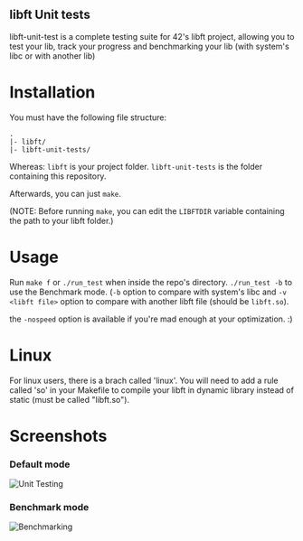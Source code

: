 ##	libft Unit tests

libft-unit-test is a complete testing suite for 42's libft project, allowing you to test your lib, track your progress and benchmarking your lib (with system's libc or with another lib)

# Installation
You must have the following file structure:
```
.
|- libft/
|- libft-unit-tests/
```
Whereas:
	`libft` is your project folder.
	`libft-unit-tests` is the folder containing this repository.

Afterwards, you can just `make`.

(NOTE: Before running `make`, you can edit the `LIBFTDIR` variable containing the path to your libft folder.)

# Usage

Run `make f` or `./run_test` when inside the repo's directory. `./run_test -b` to use the Benchmark mode. (`-b` option to compare with system's libc and `-v <libft file>` option to compare with another libft file (should be `libft.so`).

the `-nospeed` option is available if you're mad enough at your optimization. :)

# Linux

For linux users, there is a brach called 'linux'. You will need to add a rule called 'so' in your Makefile to compile your libft in dynamic library instead of static (must be called "libft.so").

# Screenshots

### Default mode
![Unit Testing](https://camo.githubusercontent.com/d48094cc4a8bccb4610a3990794916ee74be9614/687474703a2f2f696d6167652e6e6f656c736861636b2e636f6d2f66696368696572732f323031362f33352f313437323932333734302d636170747572652d642d656372616e2d323031362d30392d30332d612d31392d32362d33322e706e67)

### Benchmark mode
![Benchmarking](https://camo.githubusercontent.com/89f54b0ab69793e585c503ac2d35ac73f09d053a/687474703a2f2f696d6167652e6e6f656c736861636b2e636f6d2f66696368696572732f323031362f33352f313437323932333734392d636170747572652d642d656372616e2d323031362d30392d30332d612d31392d32372d30392e706e67)

